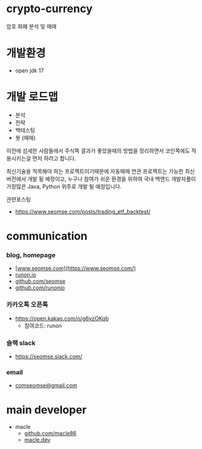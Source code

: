 # crypto-currency
암호 화폐 분석 및 매매

# 개발환경
- open jdk 17

# 개발 로드맵
- 분석
- 전략
- 백테스팅
- 봇 (매매)

이전에 섬세한 사람들에서 주식쪽 결과가 좋았을때의 방법을 정리하면서 코인쪽에도 적용시키는걸 먼저 하려고 합니다.

최신기술을 적목해야 하는 프로젝트이기때문에 자동매매 연관 프로젝트는 가능한 최신버전에서 개발 될 예정이고, 누구나 참여가 쉬운 환경을 위하여 국내 백엔드 개발자풀이 가장많은 Java, Python 위주로 개발 될 예정입니다.

관련포스팅 
- https://www.seomse.com/posts/trading_etf_backtest/

# communication
### blog, homepage
- [www.seomse.com](https://www.seomse.com/)
- [runon.io](https://runon.io)
- [github.com/seomse](https://github.com/seomse)
- [github.com/runonio](https://github.com/runonio)

### 카카오톡 오픈톡
- https://open.kakao.com/o/g6vzOKqb
    - 참여코드: runon

### 슬랙 slack
- https://seomse.slack.com/

### email
- comseomse@gmail.com


# main developer
- macle
    -  [github.com/macle86](https://github.com/macle86)
    -  [macle.dev](https://macle.dev)
